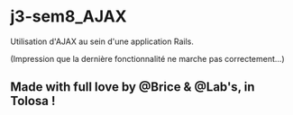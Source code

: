 # j3-sem8_AJAX

Utilisation d'AJAX au sein d'une application Rails.

(Impression que la dernière fonctionnalité ne marche pas correctement...)

 ## Made with full love by @Brice & @Lab's, in Tolosa !